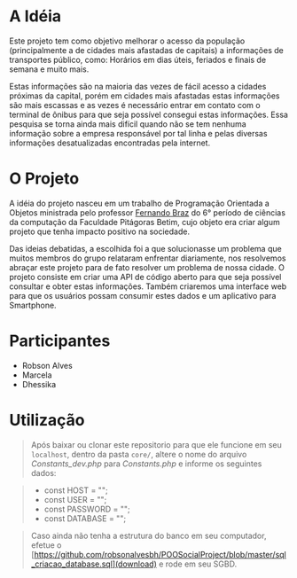 # A Idéia

Este projeto tem como objetivo melhorar o acesso da população (principalmente a de cidades mais afastadas de capitais) a informações de transportes público, como: Horários em dias úteis, feriados e finais de semana e muito mais.

Estas informações são na maioria das vezes de fácil acesso a cidades próximas da capital, porém em cidades mais afastadas estas informações são mais escassas e as vezes é necessário entrar em contato com o terminal de ônibus para que seja possível consegui estas informações. Essa pesquisa se torna ainda mais difícil quando não se tem nenhuma informação sobre a empresa responsável por tal linha e pelas diversas informações desatualizadas encontradas pela internet.

# O Projeto

A idéia do projeto nasceu em um trabalho de Programação Orientada a Objetos ministrada pelo professor [Fernando Braz](https://github.com/fernandoafb) do 6° período de ciências da computação da Faculdade Pitágoras Betim, cujo objeto era criar algum projeto que tenha impacto positivo na sociedade.


Das ideias debatidas, a escolhida foi a que solucionasse um problema que muitos membros do grupo relataram enfrentar diariamente, nos resolvemos abraçar este projeto para de fato resolver um problema de nossa cidade. O projeto consiste em criar uma API de código aberto para que seja possível consultar e obter estas informações. Também criaremos uma interface web para que os usuários possam consumir estes dados e um aplicativo para Smartphone.

# Participantes

* Robson Alves
* Marcela 
* Dhessika

# Utilização

> Após baixar ou clonar este repositorio para que ele funcione em seu `localhost`, dentro da pasta `core/`, altere o nome do arquivo *Constants_dev.php* para *Constants.php* e informe os seguintes dados:

> *	const HOST 		= "";
> *	const USER 		= "";
> *	const PASSWORD = "";
> *	const DATABASE = "";

> Caso ainda não tenha a estrutura do banco em seu computador, efetue o [https://github.com/robsonalvesbh/POOSocialProject/blob/master/sql_criacao_database.sql](download) e rode em seu SGBD.
